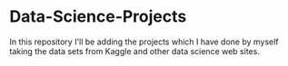 # Data-Science-Projects
In this repository I'll be adding the projects which I have done by myself taking the data sets from Kaggle and other data science web sites.
